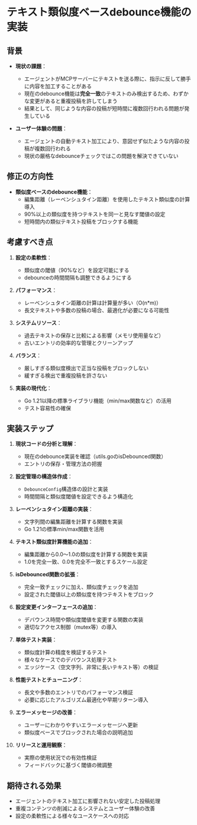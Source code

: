 # テキスト類似度ベースdebounce機能の実装

## 背景

- **現状の課題**：
  - エージェントがMCPサーバーにテキストを送る際に、指示に反して勝手に内容を加工することがある
  - 現在のdebounce機能は**完全一致**のテキストのみ検出するため、わずかな変更があると重複投稿を許してしまう
  - 結果として、同じような内容の投稿が短時間に複数回行われる問題が発生している

- **ユーザー体験の問題**：
  - エージェントの自動テキスト加工により、意図せず似たような内容の投稿が複数回行われる
  - 現状の厳格なdebounceチェックではこの問題を解決できていない

## 修正の方向性

- **類似度ベースのdebounce機能**：
  - 編集距離（レーベンシュタイン距離）を使用したテキスト類似度の計算導入
  - 90%以上の類似度を持つテキストを同一と見なす閾値の設定
  - 短時間内の類似テキスト投稿をブロックする機能

## 考慮すべき点

1. **設定の柔軟性**：
   - 類似度の閾値（90%など）を設定可能にする
   - debounceの時間間隔も調整できるようにする

2. **パフォーマンス**：
   - レーベンシュタイン距離の計算は計算量が多い（O(n*m)）
   - 長文テキストや多数の投稿の場合、最適化が必要になる可能性

3. **システムリソース**：
   - 過去テキストの保存と比較による影響（メモリ使用量など）
   - 古いエントリの効率的な管理とクリーンアップ

4. **バランス**：
   - 厳しすぎる類似度検出で正当な投稿をブロックしない
   - 緩すぎる検出で重複投稿を許さない

5. **実装の現代化**：
   - Go 1.21以降の標準ライブラリ機能（min/max関数など）の活用
   - テスト容易性の確保

## 実装ステップ

1. **現状コードの分析と理解**：
   - 現在のdebounce実装を確認（utils.goのisDebounced関数）
   - エントリの保存・管理方法の把握

2. **設定管理の構造体作成**：
   - `DebounceConfig`構造体の設計と実装
   - 時間間隔と類似度閾値を設定できるよう構造化

3. **レーベンシュタイン距離の実装**：
   - 文字列間の編集距離を計算する関数を実装
   - Go 1.21の標準min/max関数を活用

4. **テキスト類似度計算機能の追加**：
   - 編集距離から0.0〜1.0の類似度を計算する関数を実装
   - 1.0を完全一致、0.0を完全不一致とするスケール設定

5. **isDebounced関数の拡張**：
   - 完全一致チェックに加え、類似度チェックを追加
   - 設定された閾値以上の類似度を持つテキストをブロック

6. **設定変更インターフェースの追加**：
   - デバウンス時間や類似度閾値を変更する関数の実装
   - 適切なアクセス制御（mutex等）の導入

7. **単体テスト実装**：
   - 類似度計算の精度を検証するテスト
   - 様々なケースでのデバウンス処理テスト
   - エッジケース（空文字列、非常に長いテキスト等）の検証

8. **性能テストとチューニング**：
   - 長文や多数のエントリでのパフォーマンス検証
   - 必要に応じたアルゴリズム最適化や早期リターン導入

9. **エラーメッセージの改善**：
   - ユーザーにわかりやすいエラーメッセージへ更新
   - 類似度ベースでブロックされた場合の説明追加

10. **リリースと運用観察**：
    - 実際の使用状況での有効性検証
    - フィードバックに基づく閾値の微調整

## 期待される効果

- エージェントのテキスト加工に影響されない安定した投稿処理
- 重複コンテンツの削減によるシステムとユーザー体験の改善
- 設定の柔軟性による様々なユースケースへの対応
